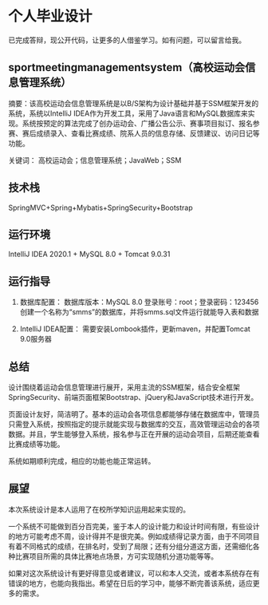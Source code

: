 # 个人毕业设计
已完成答辩，现公开代码，让更多的人借鉴学习。如有问题，可以留言给我。

## sportmeetingmanagementsystem（高校运动会信息管理系统）
摘要：该高校运动会信息管理系统是以B/S架构为设计基础并基于SSM框架开发的系统，系统以IntelliJ IDEA作为开发工具，采用了Java语言和MySQL数据库来实现。系统按预定的算法完成了创办运动会、广播公告公示、赛事项目拟订、报名参赛、赛后成绩录入、查看比赛成绩、院系人员的信息存储、反馈建议、访问日记等功能。

关键词： 高校运动会；信息管理系统；JavaWeb；SSM

## 技术栈
SpringMVC+Spring+Mybatis+SpringSecurity+Bootstrap

## 运行环境
IntelliJ IDEA 2020.1 + MySQL 8.0 + Tomcat 9.0.31

## 运行指导
1. 数据库配置：
数据库版本：MySQL 8.0
登录账号：root；登录密码：123456
创建一个名称为“smms”的数据库，并将smms.sql文件运行就能导入表和数据

2. IntelliJ IDEA配置：
需要安装Lombook插件，更新maven，并配置Tomcat 9.0服务器

## 总结
设计围绕着运动会信息管理进行展开，采用主流的SSM框架，结合安全框架SpringSecurity、前端页面框架Bootstrap、jQuery和JavaScript技术进行开发。

页面设计友好，简洁明了。基本的运动会各项信息都能够存储在数据库中，管理员只需登入系统，按照指定的提示就能实现与数据库的交互，高效管理运动会的各项数据。并且，学生能够登入系统，报名参与正在开展的运动会项目，后期还能查看比赛成绩等功能。

系统如期顺利完成，相应的功能也能正常运转。

## 展望
本次系统设计是本人运用了在校所学知识运用起来实现的。

一个系统不可能做到百分百完美，鉴于本人的设计能力和设计时间有限，有些设计的地方可能考虑不周，设计得并不是很完美。例如成绩得记录方面，由于不同项目有着不同格式的成绩，在排名时，受到了局限；还有分组分道这方面，还需细化各种比赛项目所需的具体比赛地点场景，方可实现随机分道功能等等。

如果对这次系统设计有更好得意见或者建议，可以和本人交流，或者本系统存在有错误的地方，也能向我指出。希望在日后的学习中，能够不断完善该系统，适应更多的需求。

